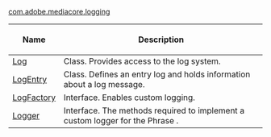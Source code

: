 ---
---

[com.adobe.mediacore.logging](http://help.adobe.com/en_US/primetime/api/psdk/javadoc_1.4/com/adobe/mediacore/logging/package-summary.html)
<table frame="all" colsep="1" rowsep="1" id="table_389797D3CEF14EA2862E0B20C6E6CC41"> 
 <tgroup cols="2" colsep="1" rowsep="1" class="FormatA"> 
  <colspec colnum="1" colname="1" colwidth="27*" /> 
  <colspec colnum="2" colname="2" colwidth="73*" /> 
  <thead> 
   <tr rowsep="1"> 
    <th colname="1" class="entry"> <p>Name</p> </th> 
    <th colname="2" class="entry"> <p>Description</p> </th> 
   </tr> 
  </thead> 
  <tbody> 
   <tr rowsep="1"> 
    <td colname="1"><span class="codeph"><a href="http://help.adobe.com/en_US/primetime/api/psdk/javadoc_1.4/com/adobe/mediacore/logging/Log.html" format="html" scope="external">Log</a> </span></td> 
    <td colname="2">Class. Provides access to the log system.</td> 
   </tr> 
   <tr rowsep="1"> 
    <td colname="1" rowsep="0"><span class="codeph"><a href="http://help.adobe.com/en_US/primetime/api/psdk/javadoc_1.4/com/adobe/mediacore/logging/LogEntry.html" format="html" scope="external">LogEntry</a> </span></td> 
    <td colname="2" rowsep="0">Class. Defines an entry log and holds information about a log message.</td> 
   </tr> 
   <tr rowsep="1"> 
    <td colname="1"><span class="codeph"><a href="http://help.adobe.com/en_US/primetime/api/psdk/javadoc_1.4/com/adobe/mediacore/logging/LogFactory.html" format="html" scope="external">LogFactory</a> </span></td> 
    <td colname="2">Interface. Enables custom logging.</td> 
   </tr> 
   <tr rowsep="1"> 
    <td colname="1"><span class="codeph"><a href="http://help.adobe.com/en_US/primetime/api/psdk/javadoc_1.4/com/adobe/mediacore/logging/Logger.html" format="html" scope="external">Logger</a> </span></td> 
    <td colname="2">Interface. The methods required to implement a custom logger for the 
     <ph conkeyref="phrases/primetime-sdk-name">
      Phrase
     </ph>. </td> 
   </tr> 
  </tbody> 
 </tgroup> 
</table>


